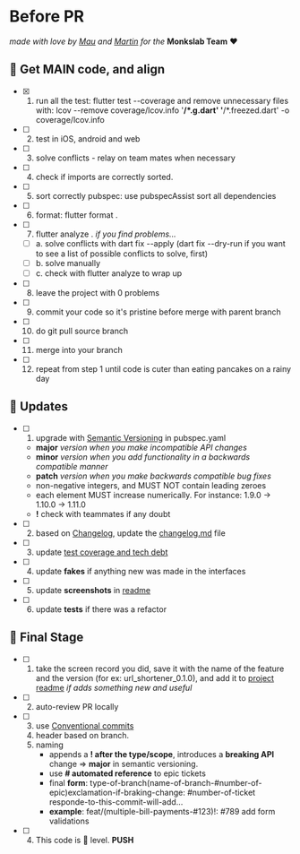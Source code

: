 # Before PR

_made with love by [Mau](https://github.com/maurodibert) and [Martin](https://github.com/mal2tin)  for the_ **Monkslab Team** ❤️

## 📲 Get MAIN code, and align

- [x] 1. run all the test: flutter test --coverage and remove unnecessary files with: lcov --remove coverage/lcov.info '**/*.g.dart' '**/*.freezed.dart' -o coverage/lcov.info
- [ ] 2. test in iOS, android and web
- [ ] 3. solve conflicts - relay on team mates when necessary
- [ ] 4. check if imports are correctly sorted.
- [ ] 5. sort correctly pubspec: use pubspecAssist sort all dependencies
- [ ] 6. format: flutter format .
- [ ] 7. flutter analyze .
    _if you find problems..._
  - [ ] a. solve conflicts with dart fix --apply (dart fix --dry-run if you want to see a list of possible conflicts to solve, first)
  - [ ] b. solve manually
  - [ ] c. check with flutter analyze to wrap up
- [ ] 8. leave the project with 0 problems
- [ ] 9. commit your code so it's pristine before merge with parent branch
- [ ] 10. do git pull source branch
- [ ] 11. merge into your branch
- [ ] 12. repeat from step 1 until code is cuter than eating pancakes on a rainy day

## 🚀 Updates

- [ ] 1. upgrade with [Semantic Versioning](https://semver.org/) in pubspec.yaml
  - **major** _version when you make incompatible API changes_
  - **minor** _version when you add functionality in a backwards compatible manner_
  - **patch** _version when you make backwards compatible bug fixes_
  - non-negative integers, and MUST NOT contain leading zeroes
  - each element MUST increase numerically. For instance: 1.9.0 -> 1.10.0 -> 1.11.0
  - **!** check with teammates if any doubt
- [ ] 2. based on [Changelog](https://keepachangelog.com/en/1.0.0/), update the [changelog.md](./changelog.md) file
- [ ] 3. update [test coverage and tech debt](./tech_debt.md)
- [ ] 4. update **fakes** if anything new was made in the interfaces
- [ ] 5. update **screenshots** in [readme](../README.md)
- [ ] 6. update **tests** if there was a refactor

## 🎯 Final Stage

- [ ] 1. take the screen record you did, save it with the name of the feature and the version (for ex: url_shortener_0.1.0), and add it to [project readme](../README.md) _if adds something new and useful_
- [ ] 2. auto-review PR locally
- [ ] 3. use [Conventional commits](https://www.conventionalcommits.org/en/v1.0.0/)
    1. header based on branch.
    2. naming
        - appends a **! after the type/scope**, introduces a **breaking API** change => **major** in semantic versioning.
        - use **# automated reference** to epic tickets
        - final **form**: type-of-branch(name-of-branch-#number-of-epic)exclamation-if-braking-change: #number-of-ticket responde-to-this-commit-will-add...
        - **example**: feat/(multiple-bill-payments-#123)!: #789 add form validations
- [ ] 4. This code is 🥷  level. **PUSH**
